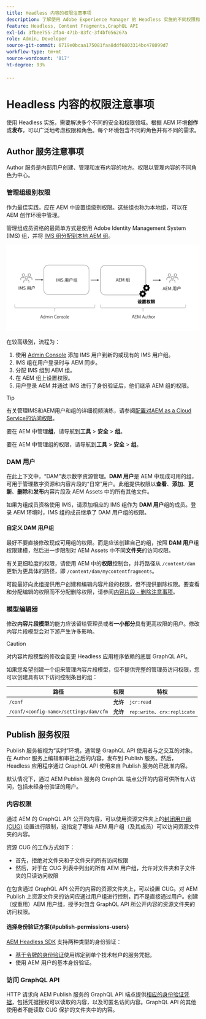 ```yaml
---
title: Headless 内容的权限注意事项
description: 了解使用 Adobe Experience Manager 的 Headless 实施的不同权限和 ACL 注意事项。了解创作环境和发布环境所需的不同角色和潜在权限级别。
feature: Headless, Content Fragments,GraphQL API
exl-id: 3fbee755-2fa4-471b-83fc-3f4bf056267a
role: Admin, Developer
source-git-commit: 6719e0bcaa175081faa8ddf6803314bc478099d7
workflow-type: tm+mt
source-wordcount: '817'
ht-degree: 93%

---
```


# Headless 内容的权限注意事项

使用 Headless 实施，需要解决多个不同的安全和权限领域。根据 AEM 环境&#x200B;**创作**&#x200B;或&#x200B;**发布**，可以广泛地考虑权限和角色。每个环境包含不同的角色并有不同的需求。

## Author 服务注意事项

Author 服务是内部用户创建、管理和发布内容的地方。权限以管理内容的不同角色为中心。

### 管理组级别权限

作为最佳实践，应在 AEM 中设置组级别权限。这些组也称为本地组，可以在 AEM 创作环境中管理。

管理组成员资格的最简单方式是使用 Adobe Identity Management System (IMS) 组，并将 [IMS 组分配到本地 AEM 组](https://experienceleague.adobe.com/docs/experience-manager-cloud-service/content/security/ims-support.html#managing-permissions-in-aem)。

![Admin console 权限流](assets/admin-console-aem-group-permissions.png)

在较高级别，流程为：

1. 使用 [Admin Console](https://adminconsole.adobe.com/) 添加 IMS 用户到新的或现有的 IMS 用户组。
1. IMS 组在用户登录时与 AEM 同步。
1. 分配 IMS 组到 AEM 组。
1. 在 AEM 组上设置权限。
1. 用户登录 AEM 并通过 IMS 进行了身份验证后，他们继承 AEM 组的权限。

>[!TIP]
>
>有关管理IMS和AEM用户和组的详细视频演练，请参阅[配置对AEM as a Cloud Service的访问权限](https://experienceleague.adobe.com/docs/experience-manager-learn/cloud-service/accessing/overview.html?lang=zh-Hans)。

要在 AEM 中管理&#x200B;**组**，请导航到&#x200B;**工具** > **安全** > **组**。

要在 AEM 中管理组的权限，请导航到&#x200B;**工具** > **安全** > **组**。

### DAM 用户

在此上下文中，“DAM”表示数字资源管理。**DAM 用户**&#x200B;是 AEM 中现成可用的组，可用于管理数字资源和内容片段的“日常”用户。此组提供权限以&#x200B;**查看**、**添加**、**更新**、**删除**&#x200B;和&#x200B;**发布**&#x200B;内容片段及 AEM Assets 中的所有其他文件。

如果为组成员资格使用 IMS，请添加相应的 IMS 组作为 **DAM 用户**&#x200B;组的成员。登录 AEM 环境时，IMS 组的成员继承了 DAM 用户组的权限。

#### 自定义 DAM 用户组

最好不要直接修改现成可用组的权限。而是应该创建自己的组，按照 **DAM 用户**&#x200B;组权限建模，然后进一步限制对 AEM Assets 中不同&#x200B;**文件夹**&#x200B;的访问权限。

有关更细粒度的权限，请使用 AEM 中的&#x200B;**权限**&#x200B;控制台，并将路径从 `/content/dam` 更新为更具体的路径，即 `/content/dam/mycontentfragments`。

可能最好向此组提供用户创建和编辑内容片段的权限，但不提供删除权限。要查看和分配编辑的权限而不分配删除权限，请参阅[内容片段 - 删除注意事项](/help/sites-cloud/administering/content-fragments/delete-considerations.md)。

### 模型编辑器

修改&#x200B;**内容片段模型**&#x200B;的能力应该留给管理员或者&#x200B;**一小部分**&#x200B;具有更高权限的用户。修改内容片段模型会对下游产生许多影响。

>[!CAUTION]
>
>对内容片段模型的修改会变更 Headless 应用程序依赖的底层 GraphQL API。

如果您希望创建一个组来管理内容片段模型，但不提供完整的管理员访问权限，您可以创建具有以下访问控制条目的组：

| 路径 | 权限 | 特权 |
|-----| -------------| ---------|
| `/conf` | **允许** | `jcr:read` |
| `/conf/<config-name>/settings/dam/cfm` | **允许** | `rep:write`、`crx:replicate` |

## Publish 服务权限

Publish 服务被视为“实时”环境，通常是 GraphQL API 使用者与之交互的对象。在 Author 服务上编辑和审批之后的内容，发布到 Publish 服务。然后，Headless 应用程序通过 GraphQL API 使用来自 Publish 服务的已批准内容。

默认情况下，通过 AEM Publish 服务的 GraphQL 端点公开的内容可供所有人访问，包括未经身份验证的用户。

### 内容权限

通过 AEM 的 GraphQL API 公开的内容，可以使用资源文件夹上的[封闭用户组 (CUG)](https://experienceleague.adobe.com/docs/experience-manager-learn/assets/advanced/closed-user-groups.html?lang=zh-Hans) 设置进行限制，这指定了哪些 AEM 用户组（及其成员）可以访问资源文件夹的内容。

资源 CUG 的工作方式如下：

* 首先，拒绝对文件夹和子文件夹的所有访问权限
* 然后，对于在 CUG 列表中列出的所有 AEM 用户组，允许对文件夹和子文件夹的只读访问权限

在包含通过 GraphQL API 公开的内容的资源文件夹上，可以设置 CUG。对 AEM Publish 上资源文件夹的访问应通过用户组进行控制，而不是直接通过用户。创建（或重用）AEM 用户组，授予对包含 GraphQL API 所公开内容的资源文件夹的访问权限。

#### 选择身份验证方案{#publish-permissions-users}

[AEM Headless SDK](https://github.com/adobe/aem-headless-client-js#create-aemheadless-client) 支持两种类型的身份验证：

* [基于令牌的身份验证](/help/implementing/developing/introduction/generating-access-tokens-for-server-side-apis.md)使用绑定到单个技术帐户的服务凭据。
* 使用 AEM 用户的基本身份验证。

### 访问 GraphQL API

HTTP 请求向 AEM Publish 服务的 GraphQL API 端点提供[相应的身份验证凭据](https://github.com/adobe/aem-headless-client-js#create-aemheadless-client)，包括凭据授权可以读取的内容，以及可匿名访问内容。GraphQL API 的其他使用者不能读取 CUG 保护的文件夹中的内容。
